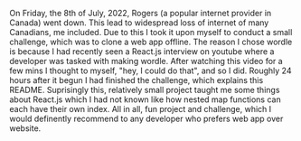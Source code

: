 On Friday, the 8th of July, 2022, Rogers (a popular internet provider in Canada) went down. This lead to widespread loss of internet of many Canadians, me included. Due to this I took it upon myself to conduct a small challenge, which was to clone a web app offline. The reason I chose wordle is because I had recently seen a React.js interview on youtube where a developer was tasked with making wordle. After watching this video for a few mins I thought to myself, "hey, I could do that", and so I did. Roughly 24 hours after it begun I had finished the challenge, which explains this README. Suprisingly this, relatively small project taught me some things about React.js which I had not known like how nested map functions can each have their own index. All in all, fun project and challenge, which I would definently recommend to any developer who prefers web app over website.
